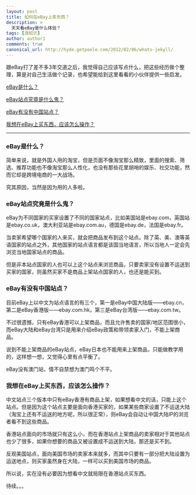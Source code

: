 ```yaml
---
layout: post
title: 如何在eBay上卖东西？
description: >
  天天看eBay是什么体验？
tags: [涨知识]
author: author1
comments: true
canonical_url: http://hyde.getpoole.com/2012/02/06/whats-jekyll/
---
```


跟eBay打了差不多3年交道之后，我觉得自己应该写点什么，把这些经历做个整理，算是对自己生活做个记录，也希望能给到这里看看的小伙伴提供一些启发。

[eBay是什么？](#sell-on-ebay-01-01)

[eBay站点究竟是什么鬼？](#sell-on-ebay-01-02)

[eBay有没有中国站点？](#sell-on-ebay-01-03)

[我想在eBay上买东西，应该怎么操作？](#sell-on-ebay-01-04)

***

<h3 id="sell-on-ebay-01-01">eBay是什么？</h3>

简单来说，就是外国人用的淘宝，但是页面不像淘宝那么精致，里面的搜索、筛选、推荐功能也不像淘宝那么人性化，也没有那些花里胡哨的娱乐、社交功能，然而它却是跨境电商的一大战场。

究其原因，当然是因为用的人多啦。

<h3 id="sell-on-ebay-01-02">eBay站点究竟是什么鬼？</h3>

eBay为不同国家的买家设置了不同的国家站点，比如美国站是ebay.com，英国站是ebay.co.uk，澳大利亚站是ebay.com.au，德国是ebay.de，法国是ebay.fr。

当卖家希望哪个国家的人来买，就会把商品发布到这个站点。除了英、美、澳等英语国家的站点之外，其他国家的站点语言都是该国当地语言，所以当地人一定会先浏览当地国家站点的商品。

但是非本站点国家的人也可以上这个站点来浏览商品，只要卖家没有设置不运送到买家的国家，则虽然买家不是商品上架站点国家的人，也还是能买到。

<h3 id="sell-on-ebay-01-03">eBay有没有中国站点？</h3>

目前eBay上以中文为站点语言的有三个，第一是eBay中国大陆版——ebay.cn，第二是eBay香港版——ebay.com.hk，第三是eBay台湾版——ebay.com.tw。

不过很遗憾，只有eBay香港可以上架商品，而且允许售卖的国家/地区范围很小，而eBay大陆和eBay台湾只是用来介绍eBay政策和带领卖家入门，不能上架商品。

说到不能上架商品的eBay站点，eBay日本也不能用来上架商品，只能做教学用的，这样想一想，又觉得心里有点平衡了。

eBay没有澳门站，情不自禁想为澳门鸣个不平。

<h3 id="sell-on-ebay-01-04">我想在eBay上买东西，应该怎么操作？</h3>

中文站点三个版本中只有eBay香港有商品上架，如果想看中文的话，只能上这个站点。但是因为这个站点主要是面向香港买家的，如果某些商家设置了不运送大陆（淘宝上还有不运送的地方呢，所以很正常），则eBay会自动让中国大陆IP的浏览者看不到这些商品。

香港站点面向的市场就只有这么小，而在香港站点上架商品的卖家相对于其他站点也少了很多，如果你想要的商品又被设置成不运送到大陆，那还是买不到。

反观美国站点，面向美国市场的卖家本来就多，而其中只要有一部分把大陆设置为运送地点，则买家虽然身在大陆，一样可以买到美国市场的商品。

所以说，实在没有必要因为想看中文就局限在香港站点买东西。

待续。。。
